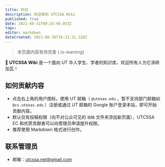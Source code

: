 ```yaml
---
title: 欢迎
description: 欢迎来到 UTCSSA Wiki
published: true
date: 2021-08-31T00:24:49.053Z
tags: 
editor: markdown
dateCreated: 2021-08-30T16:31:31.328Z
---
```


> 本页面内容有待完善
{.is-warning}


📖 **UTCSSA Wiki** 是一个面向 UT 华人学生、学者的知识库，欢迎所有人为它添砖加瓦！

## 如何贡献内容

- 点击右上角的用户图标，使用 UT 邮箱（ `@utexas.edu` ，暂不支持部门邮箱如 `@cs.utexas.edu` ）注册或通过 UT 邮箱的 Google 账户登录本站，即可开始贡献内容。
- 默认仅有投稿权限（向不对公众可见的 `投稿` 文件夹添加新页面），UTCSSA EC 和优质贡献者可以向管理员申请提升权限。
- 推荐使用 Markdown 格式进行创作。

## 联系管理员

- 邮箱：[utcssa.net@gmail.com](mailto:utcssa.net@gmail.com)